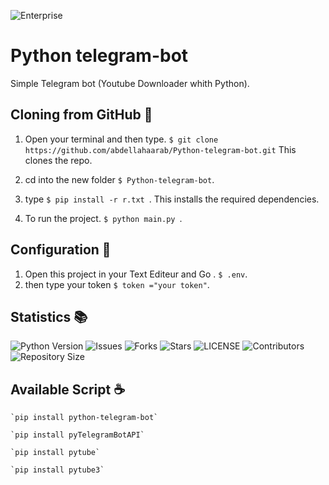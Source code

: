 ![Enterprise](https://github.com/abdellahaarab/ReduxToolkitApp/raw/main/public/assets/banner.jpg)


# Python telegram-bot
Simple Telegram bot (Youtube Downloader whith Python).



## Cloning from GitHub 📔

1. Open your terminal and then type. `$ git clone https://github.com/abdellahaarab/Python-telegram-bot.git` This clones the repo.
2. cd into the new folder `$ Python-telegram-bot`.

3. type  `$ pip install -r r.txt `. This installs the required dependencies.
4. To run the project. `$ python main.py `.

## Configuration 📔

1. Open this project in your Text Editeur and Go . `$ .env`.
2. then type your token `$ token ="your token"`.

##  Statistics 📚

![Python Version](https://img.shields.io/badge/Python-3-dodgerblue?style=for-the-badge&logo=appveyor)
![Issues](https://img.shields.io/github/issues/abdellahaarab/Python-telegram-bot?style=for-the-badge&logo=appveyor)
![Forks](https://img.shields.io/github/forks/abdellahaarab/Python-telegram-bot?style=for-the-badge&logo=appveyor)
![Stars](https://img.shields.io/github/stars/abdellahaarab/Python-telegram-bot?style=for-the-badge&logo=appveyor)
![LICENSE](https://img.shields.io/github/license/abdellahaarab/Python-telegram-bot?style=for-the-badge&logo=appveyor)
![Contributors](https://img.shields.io/github/contributors/abdellahaarab/Python-telegram-bot?style=for-the-badge&logo=appveyor)
![Repository Size](https://img.shields.io/github/repo-size/abdellahaarab/Python-telegram-bot?style=for-the-badge&logo=appveyor)</br>




## Available Script ☕

    `pip install python-telegram-bot`

    `pip install pyTelegramBotAPI`
    
    `pip install pytube`
    
    `pip install pytube3`

